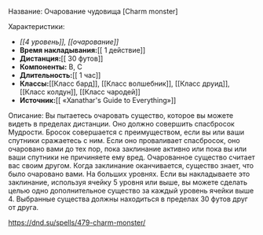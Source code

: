 Название: Очарование чудовища \[Charm monster] 

Характеристики:
- *[[4 уровень]], [[очарование]]*
- **Время накладывания:**[[ 1 действие]]
- **Дистанция:**[[ 30 футов]]
- **Компоненты:** В, С
- **Длительность:**[[ 1 час]]
- **Классы:**[[Класс  бард]], [[Класс волшебник]], [[Класс друид]], [[Класс колдун]], [[Класс чародей]]
- **Источник:**[[ «Xanathar's Guide to Everything»]]

Описание:
Вы пытаетесь очаровать существо, которое вы можете видеть в пределах дистанции. Оно должно совершить спасбросок Мудрости. Бросок совершается с преимуществом, если вы или ваши спутники сражаетесь с ним. Если оно проваливает спасбросок, оно очаровано вами до тех пор, пока заклинание активно или пока вы или ваши спутники не причиняете ему вред. Очарованное существо считает вас своим другом. Когда заклинание оканчивается, существо знает, что было очаровано вами.
На больших уровнях. Если вы накладываете это заклинание, используя ячейку 5 уровня или выше, вы можете сделать целью одно дополнительное существо за каждый уровень ячейки выше 4. Выбранные существа должны находиться в пределах 30 футов друг от друга.

https://dnd.su/spells/479-charm-monster/